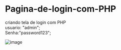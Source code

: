 # Pagina-de-login-com-PHP
criando tela de login com PHP
<br>
usuario: "admin";<br>
Senha:"password123";

![image](https://github.com/RafaelElsuke/Pagina-de-login-com-PHP/assets/120226602/f8b74f9b-2403-47e6-8a2c-99de684a82e0)
